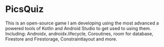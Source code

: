 # PicsQuiz
This is an open-source game I am developing using the most advanced a powered tools of Kotlin and Android Studio to get used to using them. Including: Androidx, androidx.lifecycle, Coroutines, room for database, Firestore and Firestorage, Constraintlayout and more.
